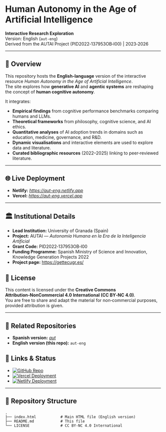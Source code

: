 # Human Autonomy in the Age of Artificial Intelligence

**Interactive Research Exploration**  
Version: English (`aut-eng`)  
Derived from the AUTAI Project (PID2022‑137953OB‑I00)  | 2023‑2026

---

## 📖 Overview

This repository hosts the **English‑language** version of the interactive resource *Human Autonomy in the Age of Artificial Intelligence*.  
The site explores how **generative AI** and **agentic systems** are reshaping the concept of **human cognitive autonomy**.

It integrates:

- **Empirical findings** from cognitive performance benchmarks comparing humans and LLMs.
- **Theoretical frameworks** from philosophy, cognitive science, and AI ethics.
- **Quantitative analyses** of AI adoption trends in domains such as education, medicine, governance, and R&D.
- **Dynamic visualisations** and interactive elements are used to explore data and literature.
- **Curated bibliographic resources** (2022–2025) linking to peer‑reviewed literature.

---

## 🌐 Live Deployment

- **Netlify:** _<a href="https://aut-eng.netlify.app" target="_blank">https://aut-eng.netlify.app</a>_  
- **Vercel:** _<a href="https://aut-eng.vercel.app" target="_blank">https://aut-eng.vercel.app</a>_  

---

## 🏛 Institutional Details

- **Lead Institution:** University of Granada (Spain)  
- **Project:** AUTAI — *Autonomía Humana en la Era de la Inteligencia Artificial*  
- **Grant Code:** PID2022‑137953OB‑I00  
- **Funding Programme:** Spanish Ministry of Science and Innovation, Knowledge Generation Projects 2022  
- **Project page:** <a href="https://gettecugr.es/" target="_blank">https://gettecugr.es/</a>

## 📜 License

This content is licensed under the **Creative Commons Attribution‑NonCommercial 4.0 International (CC BY‑NC 4.0)**.  
You are free to share and adapt the material for non‑commercial purposes, provided attribution is given.

---

## 🔗 Related Repositories

- **Spanish version:** _<a href="https://github.com/utilizas/aut" target="_blank">aut</a>_
- **English version (this repo):** `aut-eng`

## 🔗 Links & Status

* [![GitHub Repo](https://img.shields.io/badge/GitHub-aut--eng-black?logo=github)](https://github.com/utilizas/aut-eng.git)
* [![Vercel Deployment](https://img.shields.io/badge/Vercel-aut--eng.vercel.app-black?logo=vercel)](https://aut-eng.vercel.app/)
* [![Netlify Deployment](https://img.shields.io/badge/Netlify-aut--eng.netlify.app-00C7B7?logo=netlify)](https://aut-eng.netlify.app/)

---


## 📂 Repository Structure

```plaintext
.
├── index.html           # Main HTML file (English version)
├── README.md            # This file
└── LICENSE              # CC BY-NC 4.0 International
```

